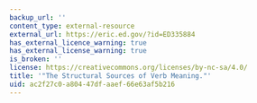 ```yaml
---
backup_url: ''
content_type: external-resource
external_url: https://eric.ed.gov/?id=ED335884
has_external_licence_warning: true
has_external_license_warning: true
is_broken: ''
license: https://creativecommons.org/licenses/by-nc-sa/4.0/
title: '"The Structural Sources of Verb Meaning."'
uid: ac2f27c0-a804-47df-aaef-66e63af5b216
---
```

